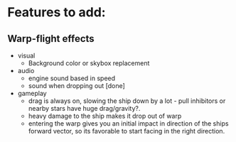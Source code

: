 # Features to add:
## Warp-flight effects

  - visual
    - Background color or skybox replacement
  - audio
    - engine sound based in speed
    - sound when dropping out [done]
  - gameplay
    - drag is always on, slowing the ship down by a lot - pull inhibitors or nearby stars have huge drag/gravity?. 
    - heavy damage to the ship makes it drop out of warp
    - entering the warp gives you an initial impact in direction of the ships forward vector, so its favorable to start facing in the right direction.

